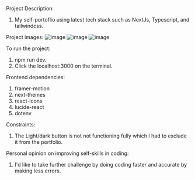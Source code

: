 Project Description:
  1) My self-portoflio using latest tech stack such as NextJs, Typescript, and tailwindcss.

Project images:
  ![image](https://github.com/kevinandris/portfolio/assets/102328858/2c098c0c-c320-4924-997e-29bb8906841e)
  ![image](https://github.com/kevinandris/portfolio/assets/102328858/56fd09b1-b8c9-4855-9ef2-b27cd157c210)
  ![image](https://github.com/kevinandris/portfolio/assets/102328858/cff3d1e9-e228-46b0-8233-ac1e5ee754ec)

To run the project:
  1) npm run dev.
  2) Click the localhost:3000 on the terminal.

Frontend dependencies:
  1) framer-motion
  2) next-themes
  3) react-icons
  4) lucide-react
  5) dotenv

Constraints:
  1) The Light/dark button is not not functioning fully which I had to exclude it from the portfolio.

Personal opinion on improving self-skills in coding:
  1) I'd like to take further challenge by doing coding faster and accurate by making less errors.
